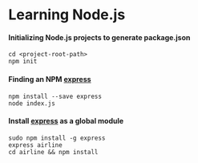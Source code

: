 # Learning Node.js

#### Initializing Node.js projects to generate package.json
```
cd <project-root-path>
npm init
```
#### Finding an NPM [express](https://www.npmjs.com/package/express)
```
npm install --save express
node index.js
```
#### Install [express](https://www.npmjs.com/package/express) as a global module
```
sudo npm install -g express
express airline
cd airline && npm install
```
